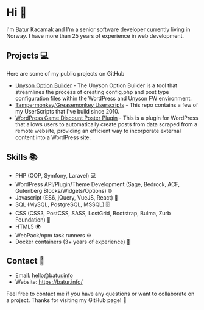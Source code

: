 # Hi 👋

I'm Batur Kacamak and I'm a senior software developer currently living in Norway. I have more than 25 years of experience in web development.

## Projects 💻

Here are some of my public projects on GitHub

- [Unyson Option Builder](https://github.com/baturkacamak/unyson-option-builder) - The Unyson Option Builder is a tool that streamlines the process of creating config.php and post type configuration files within the WordPress and Unyson FW environment.
- [Tampermonkey/Greasemonkey Userscripts](https://github.com/baturkacamak/user-scripts) - This repo contains a few of my UserScripts that I've build since 2010.
- [WordPress Game Discount Poster Plugin](https://github.com/baturkacamak/wp-game-discount-poster) - This is a plugin for WordPress that allows users to automatically create posts from data scraped from a remote website, providing an efficient way to incorporate external content into a WordPress site.

## Skills 📚

- PHP (OOP, Symfony, Laravel) 💻
- WordPress API/Plugin/Theme Development (Sage, Bedrock, ACF, Gutenberg Blocks/Widgets/Options) 🌐
- Javascript (ES6, jQuery, VueJS, React) 💬
- SQL (MySQL, PostgreSQL, MSSQL) 🗄️
- CSS (CSS3, PostCSS, SASS, LostGrid, Bootstrap, Bulma, Zurb Foundation) 🎨
- HTML5 🌍
- WebPack/npm task runners ⚙️
- Docker containers (3+ years of experience) 🐳

## Contact 📧

- Email: hello@batur.info
- Website: https://batur.info/

Feel free to contact me if you have any questions or want to collaborate on a project. Thanks for visiting my GitHub page! 🙏

